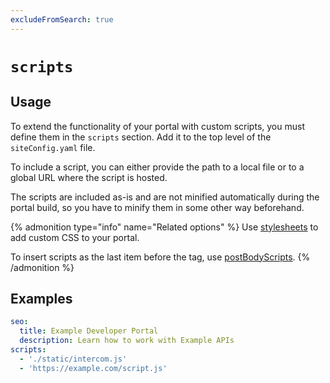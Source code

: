 ```yaml
---
excludeFromSearch: true
---
```


# `scripts`

## Usage

To extend the functionality of your portal with custom scripts, you must define them in the `scripts` section. Add it to the top level of the `siteConfig.yaml` file.

To include a script, you can either provide the path to a local file or to a global URL where the script is hosted.

The scripts are included as-is and are not minified automatically during the portal build, so you have to minify them in some other way beforehand.


{% admonition type="info" name="Related options" %}
Use [stylesheets](stylesheets.md) to add custom CSS to your portal.

To insert scripts as the last item before the </body> tag, use [postBodyScripts](postbody-scripts.md).
{% /admonition %}


## Examples

```yaml
seo:
  title: Example Developer Portal
  description: Learn how to work with Example APIs
scripts:
  - './static/intercom.js'
  - 'https://example.com/script.js'
```

